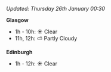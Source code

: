 *Updated: Thursday 26th January 00:30*

**Glasgow**

* 1h - 10h: :sunny: Clear
* 11h, 12h: :partly_sunny: Partly Cloudy

**Edinburgh**

* 1h - 12h: :sunny: Clear
